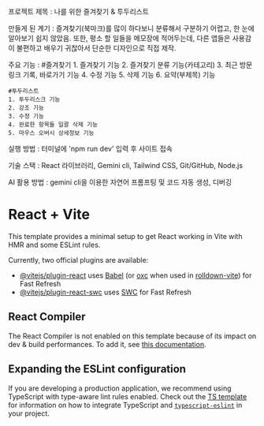 프로젝트 제목 : 나를 위한 즐겨찾기 & 투두리스트

만들게 된 계기 : 
    즐겨찾기(북마크)를 많이 하다보니 분류해서 구분하기 어렵고, 한 눈에 알아보기 쉽지 않았음.
    또한, 평소 할 일들을 메모장에 적어두는데, 다른 앱들은 사용감이 불편하고 배우기 귀찮아서 단순한 디자인으로 직접 제작.

주요 기능 : 
    #즐겨찾기
    1. 즐겨찾기 기능
    2. 즐겨찾기 분류 기능(카테고리)
    3. 최근 방문 링크 기록, 바로가기 기능
    4. 수정 기능
    5. 삭제 기능
    6. 요약(부제목) 기능

    #투두리스트
    1. 투두리스크 기능
    2. 강조 기능
    3. 수정 기능
    4. 완료한 항목들 일괄 삭제 기능
    5. 마우스 오버시 상세정보 기능

실행 방법 : 터미널에 'npm run dev' 입력 후 사이트 접속

기술 스택 : React 라이브러리, Gemini cli, Tailwind CSS, Git/GitHub, Node.js

AI 활용 방법 : gemini cli을 이용한 자연어 프롬프팅 및 코드 자동 생성, 디버깅





# React + Vite

This template provides a minimal setup to get React working in Vite with HMR and some ESLint rules.

Currently, two official plugins are available:

- [@vitejs/plugin-react](https://github.com/vitejs/vite-plugin-react/blob/main/packages/plugin-react) uses [Babel](https://babeljs.io/) (or [oxc](https://oxc.rs) when used in [rolldown-vite](https://vite.dev/guide/rolldown)) for Fast Refresh
- [@vitejs/plugin-react-swc](https://github.com/vitejs/vite-plugin-react/blob/main/packages/plugin-react-swc) uses [SWC](https://swc.rs/) for Fast Refresh

## React Compiler

The React Compiler is not enabled on this template because of its impact on dev & build performances. To add it, see [this documentation](https://react.dev/learn/react-compiler/installation).

## Expanding the ESLint configuration

If you are developing a production application, we recommend using TypeScript with type-aware lint rules enabled. Check out the [TS template](https://github.com/vitejs/vite/tree/main/packages/create-vite/template-react-ts) for information on how to integrate TypeScript and [`typescript-eslint`](https://typescript-eslint.io) in your project.

